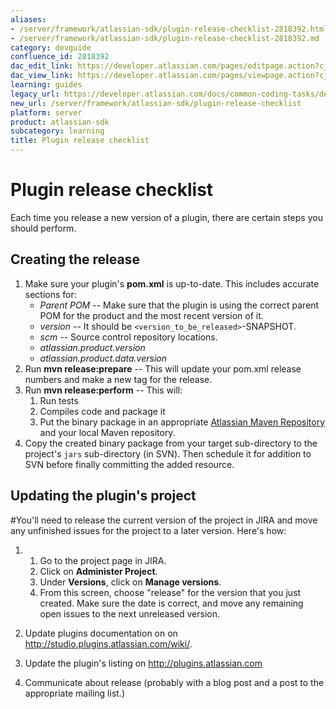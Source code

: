 ```yaml
---
aliases:
- /server/framework/atlassian-sdk/plugin-release-checklist-2818392.html
- /server/framework/atlassian-sdk/plugin-release-checklist-2818392.md
category: devguide
confluence_id: 2818392
dac_edit_link: https://developer.atlassian.com/pages/editpage.action?cjm=wozere&pageId=2818392
dac_view_link: https://developer.atlassian.com/pages/viewpage.action?cjm=wozere&pageId=2818392
learning: guides
legacy_url: https://developer.atlassian.com/docs/common-coding-tasks/development-cycle/packaging-and-releasing-your-plugin/plugin-release-checklist
new_url: /server/framework/atlassian-sdk/plugin-release-checklist
platform: server
product: atlassian-sdk
subcategory: learning
title: Plugin release checklist
---
```

# Plugin release checklist

Each time you release a new version of a plugin, there are certain steps you should perform.

## Creating the release

1.  Make sure your plugin's **pom.xml** is up-to-date. This includes accurate sections for:
    -   *Parent POM* -- Make sure that the plugin is using the correct parent POM for the product and the most recent version of it.
    -   *version* -- It should be `<version_to_be_released>`-SNAPSHOT.
    -   *scm* -- Source control repository locations.
    -   *atlassian.product.version*
    -   *atlassian.product.data.version*
2.  Run **mvn release:prepare** -- This will update your pom.xml release numbers and make a new tag for the release.
3.  Run **mvn release:perform** -- This will:
    1.  Run tests
    2.  Compiles code and package it
    3.  Put the binary package in an appropriate [Atlassian Maven Repository](/server/framework/atlassian-sdk/atlassian-maven-repositories-2818705.html) and your local Maven repository.
4.  Copy the created binary package from your target sub-directory to the project's `jars` sub-directory (in SVN). Then schedule it for addition to SVN before finally committing the added resource.

## Updating the plugin's project

\#You'll need to release the current version of the project in JIRA and move any unfinished issues for the project to a later version. Here's how:

1.  1.  Go to the project page in JIRA.
    2.  Click on **Administer Project**.
    3.  Under **Versions**, click on **Manage versions**.
    4.  From this screen, choose "release" for the version that you just created. Make sure the date is correct, and move any remaining open issues to the next unreleased version.

2.  Update plugins documentation on on <a href="http://studio.plugins.atlassian.com/wiki/" class="uri external-link">http://studio.plugins.atlassian.com/wiki/</a>.
3.  Update the plugin's listing on <a href="http://plugins.atlassian.com" class="uri external-link">http://plugins.atlassian.com</a>
4.  Communicate about release (probably with a blog post and a post to the appropriate mailing list.)






































































































































































